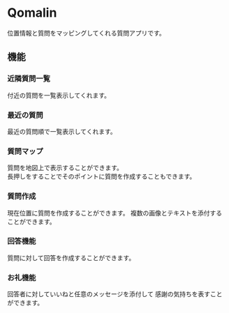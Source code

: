 # Qomalin
位置情報と質問をマッピングしてくれる質問アプリです。

## 機能
### 近隣質問一覧
付近の質問を一覧表示してくれます。

### 最近の質問
最近の質問順で一覧表示してくれます。

### 質問マップ
質問を地図上で表示することができます。<br>
長押しをすることでそのポイントに質問を作成することもできます。

### 質問作成
現在位置に質問を作成することができます。
複数の画像とテキストを添付することができます。

### 回答機能
質問に対して回答を作成することができます。

### お礼機能
回答者に対していいねと任意のメッセージを添付して
感謝の気持ちを表すことができます。
